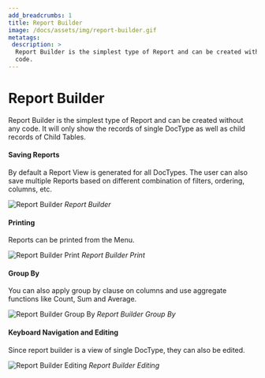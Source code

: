 ```yaml
---
add_breadcrumbs: 1
title: Report Builder
image: /docs/assets/img/report-builder.gif
metatags:
 description: >
  Report Builder is the simplest type of Report and can be created without any
  code.
---
```


# Report Builder

Report Builder is the simplest type of Report and can be created without any
code. It will only show the records of single DocType as well as child records of
Child Tables.

#### Saving Reports

By default a Report View is generated for all DocTypes. The user can also save
multiple Reports based on different combination of filters, ordering, columns,
etc.

![Report Builder](/docs/assets/img/desk/report-builder.gif)
*Report Builder*

#### Printing

Reports can be printed from the Menu.

![Report Builder Print](/docs/assets/img/desk/report-builder-print.gif)
*Report Builder Print*

#### Group By

You can also apply group by clause on columns and use aggregate functions like Count, Sum and Average.

![Report Builder Group By](/docs/assets/img/desk/report-builder-group-by.gif)
*Report Builder Group By*

#### Keyboard Navigation and Editing

Since report builder is a view of single DocType, they can also be edited.

![Report Builder Editing](/docs/assets/img/desk/report-builder-editing.gif)
*Report Builder Editing*

